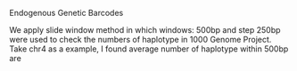 Endogenous Genetic Barcodes

We apply slide window method in which windows: 500bp and step 250bp were used to check the numbers of haplotype in 1000 Genome Project. Take chr4 as a example, I found average number of haplotype within 500bp are 

